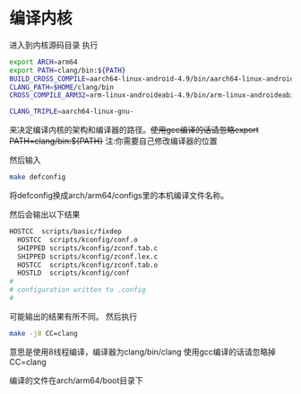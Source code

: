 # 编译内核
进入到内核源码目录
执行
```bash
export ARCH=arm64
export PATH=clang/bin:${PATH}
BUILD_CROSS_COMPILE=aarch64-linux-android-4.9/bin/aarch64-linux-android-
CLANG_PATH=$HOME/clang/bin
CROSS_COMPILE_ARM32=arm-linux-androideabi-4.9/bin/arm-linux-androideabi-

CLANG_TRIPLE=aarch64-linux-gnu-
```
来决定编译内核的架构和编译器的路径。~~使用gcc编译的话请忽略export PATH=clang/bin:${PATH}~~
注:你需要自己修改编译器的位置

然后输入
```bash
make defconfig
```
将defconfig换成arch/arm64/configs里的本机编译文件名称。

然后会输出以下结果
```bash
HOSTCC  scripts/basic/fixdep
  HOSTCC  scripts/kconfig/conf.o
  SHIPPED scripts/kconfig/zconf.tab.c
  SHIPPED scripts/kconfig/zconf.lex.c
  HOSTCC  scripts/kconfig/zconf.tab.o
  HOSTLD  scripts/kconfig/conf
#
# configuration written to .config
#
```
可能输出的结果有所不同。
然后执行
```bash
make -j8 CC=clang 
```
意思是使用8线程编译，编译器为clang/bin/clang
使用gcc编译的话请忽略掉CC=clang

编译的文件在arch/arm64/boot目录下